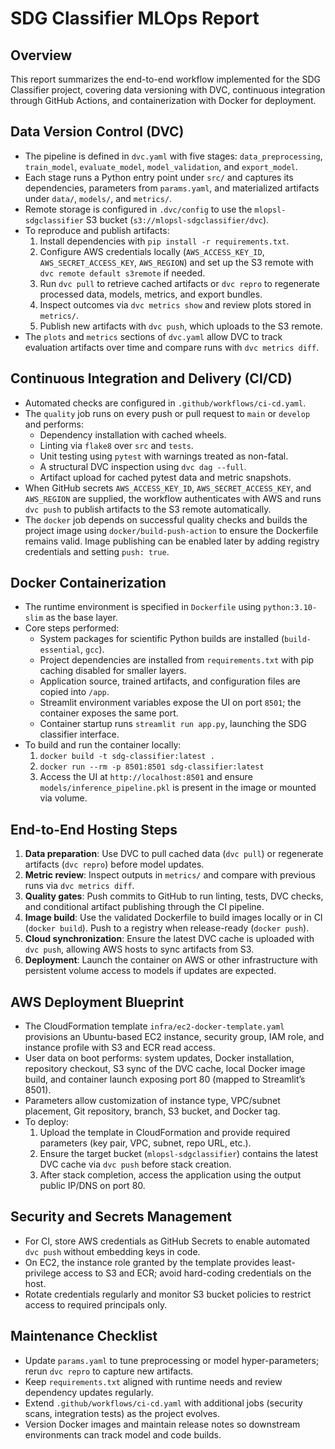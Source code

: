 # SDG Classifier MLOps Report

## Overview
This report summarizes the end-to-end workflow implemented for the SDG Classifier project, covering data versioning with DVC, continuous integration through GitHub Actions, and containerization with Docker for deployment.

## Data Version Control (DVC)
- The pipeline is defined in `dvc.yaml` with five stages: `data_preprocessing`, `train_model`, `evaluate_model`, `model_validation`, and `export_model`.
- Each stage runs a Python entry point under `src/` and captures its dependencies, parameters from `params.yaml`, and materialized artifacts under `data/`, `models/`, and `metrics/`.
- Remote storage is configured in `.dvc/config` to use the `mlopsl-sdgclassifier` S3 bucket (`s3://mlopsl-sdgclassifier/dvc`).
- To reproduce and publish artifacts:
  1. Install dependencies with `pip install -r requirements.txt`.
  2. Configure AWS credentials locally (`AWS_ACCESS_KEY_ID`, `AWS_SECRET_ACCESS_KEY`, `AWS_REGION`) and set up the S3 remote with `dvc remote default s3remote` if needed.
  3. Run `dvc pull` to retrieve cached artifacts or `dvc repro` to regenerate processed data, models, metrics, and export bundles.
  4. Inspect outcomes via `dvc metrics show` and review plots stored in `metrics/`.
  5. Publish new artifacts with `dvc push`, which uploads to the S3 remote.
- The `plots` and `metrics` sections of `dvc.yaml` allow DVC to track evaluation artifacts over time and compare runs with `dvc metrics diff`.

## Continuous Integration and Delivery (CI/CD)
- Automated checks are configured in `.github/workflows/ci-cd.yaml`.
- The `quality` job runs on every push or pull request to `main` or `develop` and performs:
  - Dependency installation with cached wheels.
  - Linting via `flake8` over `src` and `tests`.
  - Unit testing using `pytest` with warnings treated as non-fatal.
  - A structural DVC inspection using `dvc dag --full`.
  - Artifact upload for cached pytest data and metric snapshots.
- When GitHub secrets `AWS_ACCESS_KEY_ID`, `AWS_SECRET_ACCESS_KEY`, and `AWS_REGION` are supplied, the workflow authenticates with AWS and runs `dvc push` to publish artifacts to the S3 remote automatically.
- The `docker` job depends on successful quality checks and builds the project image using `docker/build-push-action` to ensure the Dockerfile remains valid. Image publishing can be enabled later by adding registry credentials and setting `push: true`.

## Docker Containerization
- The runtime environment is specified in `Dockerfile` using `python:3.10-slim` as the base layer.
- Core steps performed:
  - System packages for scientific Python builds are installed (`build-essential`, `gcc`).
  - Project dependencies are installed from `requirements.txt` with pip caching disabled for smaller layers.
  - Application source, trained artifacts, and configuration files are copied into `/app`.
  - Streamlit environment variables expose the UI on port `8501`; the container exposes the same port.
  - Container startup runs `streamlit run app.py`, launching the SDG classifier interface.
- To build and run the container locally:
  1. `docker build -t sdg-classifier:latest .`
  2. `docker run --rm -p 8501:8501 sdg-classifier:latest`
  3. Access the UI at `http://localhost:8501` and ensure `models/inference_pipeline.pkl` is present in the image or mounted via volume.

## End-to-End Hosting Steps
1. **Data preparation**: Use DVC to pull cached data (`dvc pull`) or regenerate artifacts (`dvc repro`) before model updates.
2. **Metric review**: Inspect outputs in `metrics/` and compare with previous runs via `dvc metrics diff`.
3. **Quality gates**: Push commits to GitHub to run linting, tests, DVC checks, and conditional artifact publishing through the CI pipeline.
4. **Image build**: Use the validated Dockerfile to build images locally or in CI (`docker build`). Push to a registry when release-ready (`docker push`).
5. **Cloud synchronization**: Ensure the latest DVC cache is uploaded with `dvc push`, allowing AWS hosts to sync artifacts from S3.
6. **Deployment**: Launch the container on AWS or other infrastructure with persistent volume access to models if updates are expected.

## AWS Deployment Blueprint
- The CloudFormation template `infra/ec2-docker-template.yaml` provisions an Ubuntu-based EC2 instance, security group, IAM role, and instance profile with S3 and ECR read access.
- User data on boot performs: system updates, Docker installation, repository checkout, S3 sync of the DVC cache, local Docker image build, and container launch exposing port 80 (mapped to Streamlit’s 8501).
- Parameters allow customization of instance type, VPC/subnet placement, Git repository, branch, S3 bucket, and Docker tag.
- To deploy:
  1. Upload the template in CloudFormation and provide required parameters (key pair, VPC, subnet, repo URL, etc.).
  2. Ensure the target bucket (`mlopsl-sdgclassifier`) contains the latest DVC cache via `dvc push` before stack creation.
  3. After stack completion, access the application using the output public IP/DNS on port 80.

## Security and Secrets Management
- For CI, store AWS credentials as GitHub Secrets to enable automated `dvc push` without embedding keys in code.
- On EC2, the instance role granted by the template provides least-privilege access to S3 and ECR; avoid hard-coding credentials on the host.
- Rotate credentials regularly and monitor S3 bucket policies to restrict access to required principals only.

## Maintenance Checklist
- Update `params.yaml` to tune preprocessing or model hyper-parameters; rerun `dvc repro` to capture new artifacts.
- Keep `requirements.txt` aligned with runtime needs and review dependency updates regularly.
- Extend `.github/workflows/ci-cd.yaml` with additional jobs (security scans, integration tests) as the project evolves.
- Version Docker images and maintain release notes so downstream environments can track model and code builds.
